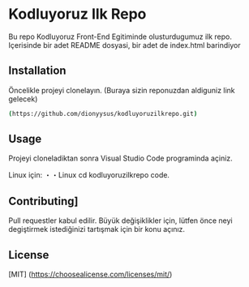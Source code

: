 # Kodluyoruz Ilk Repo

Bu repo Kodluyoruz Front-End Egitiminde olusturdugumuz ilk repo. Içerisinde bir adet
README dosyasi, bir adet de index.html barindiyor


## Installation

Öncelikle projeyi clonelayın. (Buraya sizin reponuzdan aldiguniz link gelecek)

```bash
(https://github.com/dionyysus/kodluyoruzilkrepo.git)
```

## Usage

Projeyi cloneladiktan sonra Visual Studio Code programinda açiniz.

Linux için:
・・Linux
cd kodluyoruzilkrepo
code.

## Contributing]
Pull requestler kabul edilir. Büyük değişiklikler için, lütfen önce neyi degiştirmek istediğinizi tartışmak için bir konu açınız.

## License
[MIT] (https://choosealicense.com/licenses/mit/)
